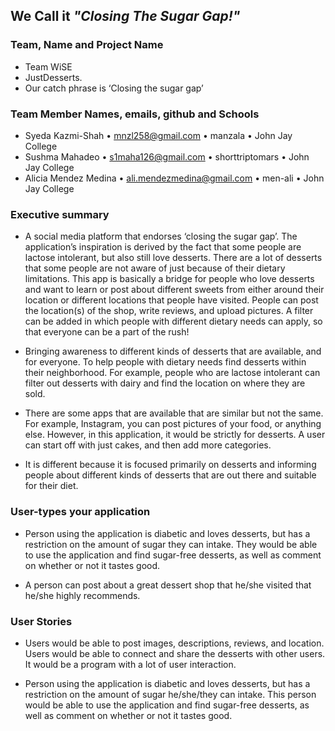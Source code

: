 ## We Call it _"Closing The Sugar Gap!"_


### Team, Name and Project Name
- Team WiSE 
- JustDesserts.
- Our catch phrase is ‘Closing the sugar gap’



### Team Member Names, emails, github and Schools
- Syeda Kazmi-Shah •  mnzl258@gmail.com • manzala • John Jay College	
- Sushma Mahadeo • s1maha126@gmail.com  • shorttriptomars • John Jay College
- Alicia Mendez Medina • ali.mendezmedina@gmail.com • men-ali • John Jay College 

### Executive summary
- A social media platform that endorses ‘closing the sugar gap’. The application’s inspiration is derived by the fact that some people are lactose intolerant, but also still love desserts. There are a lot of desserts that some people are not aware of just because of their dietary limitations. This app is basically a bridge for people who love desserts and want to learn or post about different sweets from either around their location or different locations that people have visited. People can post the location(s) of the shop, write reviews, and upload pictures. A filter can be added in which people with different dietary needs can apply, so that everyone can be a part of the rush!
 
- Bringing awareness to different kinds of desserts that are available, and for everyone. 
To help people with dietary needs find desserts within their neighborhood.  For example, people who are lactose intolerant can filter out desserts with dairy and find the location on where they are sold.

- There are some apps that are available that are similar but not the same. For example, Instagram, you can post pictures of your food, or anything else. However, in this application, it would be strictly for desserts. A user can start off with just cakes, and then add more categories.

- It is different because it is focused primarily on desserts and informing people about different kinds of desserts that are out there and suitable for their diet.

### User-types your application
- Person using the application is diabetic and loves desserts, but has a restriction on the amount of sugar they can intake. They would be able to use the application and find sugar-free desserts, as well as comment on whether or not it tastes good. 

- A person can post about a great dessert shop that he/she visited that he/she highly recommends.

### User Stories
- Users would be able to post images, descriptions, reviews, and location. 
Users would be able to connect and share the desserts with other users. It would be a program with a lot of user interaction.

- Person using the application is diabetic and loves desserts, but has a restriction on the amount of sugar he/she/they can intake. This person would be able to use the application and find sugar-free desserts, as well as comment on whether or not it tastes good.







